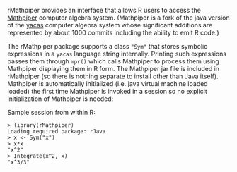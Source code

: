 rMathpiper provides an interface that allows R users to access the [Mathpiper](http://mathpiper.googlecode.com) computer algebra system.  (Mathpiper is a fork of the java version of the [yacas](http://yacas.sourceforge.net/homepage.html) computer algebra system whose significant additions are represented by about 1000 commits including the ability to emit R code.)

The rMathpiper package supports a class `"Sym"` that stores symbolic expressions in a `yacas` language string internally.  Printing such expressions passes them through `mpr()` which calls Mathpiper to process them using Mathpiper displaying them in R form.  The Mathpiper jar file is included in rMathpiper (so there is nothing separate to install other than Java itself).  Mathpiper is automatically initialized (i.e. java virtual machine loaded loaded) the first time Mathpiper is invoked in a session so no explicit initialization of Mathpiper is needed:

Sample session from within R:
```
> library(rMathpiper)
Loading required package: rJava
> x <- Sym("x")
> x*x
"x^2"
> Integrate(x^2, x)
"x^3/3"
```


